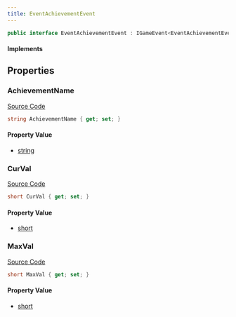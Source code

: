 ```yaml
---
title: EventAchievementEvent
---
```


```csharp
public interface EventAchievementEvent : IGameEvent<EventAchievementEvent>
```

#### Implements

## Properties

### AchievementName

[Source Code](https://github.com/swiftly-solution/swiftlys2/blob/beta/managed/src/SwiftlyS2.Generated/GameEvents/Interfaces/EventAchievementEvent.cs#L23)

```csharp
string AchievementName { get; set; }
```

#### Property Value

- [string](https://learn.microsoft.com/dotnet/api/system.string)

### CurVal

[Source Code](https://github.com/swiftly-solution/swiftlys2/blob/beta/managed/src/SwiftlyS2.Generated/GameEvents/Interfaces/EventAchievementEvent.cs#L30)

```csharp
short CurVal { get; set; }
```

#### Property Value

- [short](https://learn.microsoft.com/dotnet/api/system.int16)

### MaxVal

[Source Code](https://github.com/swiftly-solution/swiftlys2/blob/beta/managed/src/SwiftlyS2.Generated/GameEvents/Interfaces/EventAchievementEvent.cs#L37)

```csharp
short MaxVal { get; set; }
```

#### Property Value

- [short](https://learn.microsoft.com/dotnet/api/system.int16)

